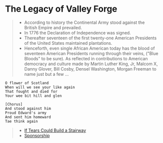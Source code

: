 # The Legacy of Valley Forge
> - According to history the Continental Army stood against the British Empire and prevailed. 
> - In 1776 the Declaration of Independence was signed.
> - Thereafter seventeen of the first twenty-one American Presidents of the United States maintained plantations. 
>- Henceforth, even single African American today has the blood of seventeen American Presidents running through their veins, ("Blue Bloods" to be sure). As reflected in contributions to American democracy and culture made by Martin Luther King, Jr, Malcom X, Danny Glover, Bill Cosby, Densel Washington, Morgan Freeman to name just but a few ... 

```
O flower of Scotland
When will we see your like again
That fought and died for
Your wee bit hill and glen

[Chorus]
And stood against him
Proud Edward's army
And sent him homeward
Tae think again
```

>- [If Tears Could Build a Stairway](https://chipur.com/tears-build-stairway/) 
>- [Sponsorship](https://www.children.org) 
